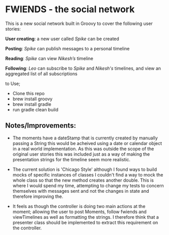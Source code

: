 # FWIENDS - the social network

This is a new social network built in Groovy to cover the following user stories:

**User creating**: a new user called *Spike* can be created  

**Posting**: *Spike* can publish messages to a personal timeline  

**Reading**: *Spike* can view *Nikesh’s* timeline  

**Following**: *Leo* can subscribe to *Spike* and *Nikesh's* timelines, and view an aggregated list of all subscriptions

to Use;

- Clone this repo
- brew install groovy
- brew install gradle
- run gradle clean build

## Notes/Improvements:

- The moments have a dateStamp that is currently created by manually passing a String
  this would be acheived using a date or calendar object in a real world implementation. As this was outside the scope of the original user stories this was included just as a way of making the presentation strings for the timeline seem more realistic.

- The current solution is 'Chicago Style' although I found ways to build mocks of  specific instances of classes I couldn't find a way to mock the whole class so that the new method creates another double. This is where I would spend my time, attempting to change my tests to concern themselves with messages sent and not the changes in state and therefore improving the.

- It feels as though the controller is doing two main actions at the moment; allowing the user to post Moments, follow fwiends and viewTimelines as well as formatting the strings. I therefore think that a presenter class should be implemented to extract this requirement on the controller.  
